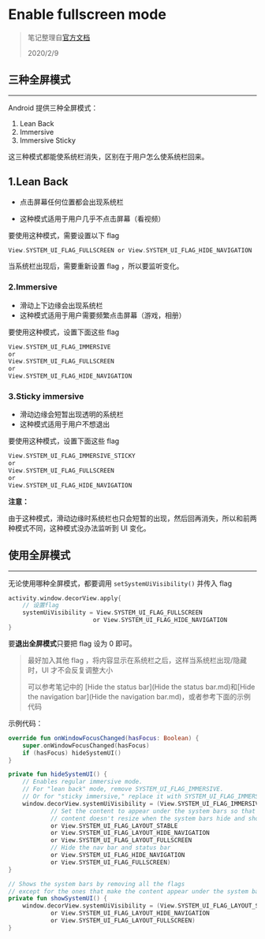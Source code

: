 # Enable fullscreen mode

> 笔记整理自[官方文档](https://developer.android.com/training/system-ui/immersive)
>
> 2020/2/9

## 三种全屏模式

---

Android 提供三种全屏模式：

1. Lean Back
2. Immersive
3. Immersive Sticky

这三种模式都能使系统栏消失，区别在于用户怎么使系统栏回来。

## 1.Lean Back

* 点击屏幕任何位置都会出现系统栏

* 这种模式适用于用户几乎不点击屏幕（看视频）

要使用这种模式，需要设置以下 flag

```kotlin
View.SYSTEM_UI_FLAG_FULLSCREEN or View.SYSTEM_UI_FLAG_HIDE_NAVIGATION
```

当系统栏出现后，需要重新设置 flag ，所以要监听变化。

### 2.Immersive

* 滑动上下边缘会出现系统栏
* 这种模式适用于用户需要频繁点击屏幕（游戏，相册）

要使用这种模式，设置下面这些 flag

```kotlin
View.SYSTEM_UI_FLAG_IMMERSIVE
or
View.SYSTEM_UI_FLAG_FULLSCREEN
or
View.SYSTEM_UI_FLAG_HIDE_NAVIGATION
```

### 3.Sticky immersive

* 滑动边缘会短暂出现透明的系统栏
* 这种模式适用于用户不想退出

要使用这种模式，设置下面这些 flag

```kotlin
View.SYSTEM_UI_FLAG_IMMERSIVE_STICKY
or
View.SYSTEM_UI_FLAG_FULLSCREEN
or
View.SYSTEM_UI_FLAG_HIDE_NAVIGATION
```

**注意：**

由于这种模式，滑动边缘时系统栏也只会短暂的出现，然后回再消失，所以和前两种模式不同，这种模式没办法监听到 UI 变化。



## 使用全屏模式

---

无论使用哪种全屏模式，都要调用 `setSystemUiVisibility()` 并传入 flag

```kotlin
activity.window.decorView.apply{
    // 设置flag
    systemUiVisibility = View.SYSTEM_UI_FLAG_FULLSCREEN 
    					or View.SYSTEM_UI_FLAG_HIDE_NAVIGATION
}
```

要**退出全屏模式**只要把 flag 设为 0 即可。

> 最好加入其他 flag ，将内容显示在系统栏之后，这样当系统栏出现/隐藏时，UI 才不会反复调整大小
>
> 可以参考笔记中的 [Hide the status bar](Hide the status bar.md)和[Hide the navigation bar](Hide the navigation bar.md)，或者参考下面的示例代码

示例代码：

```kotlin
override fun onWindowFocusChanged(hasFocus: Boolean) {
    super.onWindowFocusChanged(hasFocus)
    if (hasFocus) hideSystemUI()
}

private fun hideSystemUI() {
    // Enables regular immersive mode.
    // For "lean back" mode, remove SYSTEM_UI_FLAG_IMMERSIVE.
    // Or for "sticky immersive," replace it with SYSTEM_UI_FLAG_IMMERSIVE_STICKY
    window.decorView.systemUiVisibility = (View.SYSTEM_UI_FLAG_IMMERSIVE
            // Set the content to appear under the system bars so that the
            // content doesn't resize when the system bars hide and show.
            or View.SYSTEM_UI_FLAG_LAYOUT_STABLE
            or View.SYSTEM_UI_FLAG_LAYOUT_HIDE_NAVIGATION
            or View.SYSTEM_UI_FLAG_LAYOUT_FULLSCREEN
            // Hide the nav bar and status bar
            or View.SYSTEM_UI_FLAG_HIDE_NAVIGATION
            or View.SYSTEM_UI_FLAG_FULLSCREEN)
}

// Shows the system bars by removing all the flags
// except for the ones that make the content appear under the system bars.
private fun showSystemUI() {
    window.decorView.systemUiVisibility = (View.SYSTEM_UI_FLAG_LAYOUT_STABLE
            or View.SYSTEM_UI_FLAG_LAYOUT_HIDE_NAVIGATION
            or View.SYSTEM_UI_FLAG_LAYOUT_FULLSCREEN)
}
```


